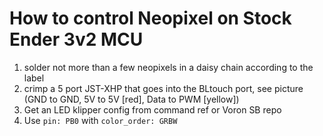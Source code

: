 # How to control Neopixel on Stock Ender 3v2 MCU


1. solder not more than a few neopixels in a daisy chain according to the label
2. crimp a 5 port  JST-XHP that goes into the BLtouch port, see picture (GND to GND, 5V to 5V [red], Data to PWM [yellow])
3. Get an LED klipper config from command ref or Voron SB repo
4. Use `pin: PB0` with `color_order: GRBW`

